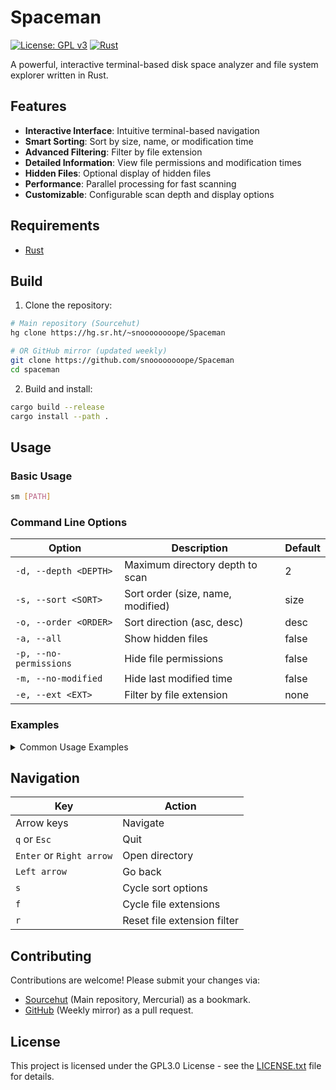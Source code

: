 # Spaceman

[![License: GPL v3](https://img.shields.io/badge/License-GPLv3-blue.svg)](https://www.gnu.org/licenses/gpl-3.0)
[![Rust](https://img.shields.io/badge/Rust-1.70+-blue.svg)](https://www.rust-lang.org)

A powerful, interactive terminal-based disk space analyzer and file system explorer written in Rust.

## Features

- **Interactive Interface**: Intuitive terminal-based navigation
- **Smart Sorting**: Sort by size, name, or modification time
- **Advanced Filtering**: Filter by file extension
- **Detailed Information**: View file permissions and modification times
- **Hidden Files**: Optional display of hidden files
- **Performance**: Parallel processing for fast scanning
- **Customizable**: Configurable scan depth and display options

## Requirements

- [Rust](https://www.rust-lang.org/tools/install)

## Build

1. Clone the repository:
```bash
# Main repository (Sourcehut)
hg clone https://hg.sr.ht/~snoooooooope/Spaceman

# OR GitHub mirror (updated weekly)
git clone https://github.com/snoooooooope/Spaceman
cd spaceman
```

2. Build and install:
```bash
cargo build --release
cargo install --path .
```

## Usage

### Basic Usage
```bash
sm [PATH]
```

### Command Line Options

| Option | Description | Default |
|--------|-------------|---------|
| `-d, --depth <DEPTH>` | Maximum directory depth to scan | 2 |
| `-s, --sort <SORT>` | Sort order (size, name, modified) | size |
| `-o, --order <ORDER>` | Sort direction (asc, desc) | desc |
| `-a, --all` | Show hidden files | false |
| `-p, --no-permissions` | Hide file permissions | false |
| `-m, --no-modified` | Hide last modified time | false |
| `-e, --ext <EXT>` | Filter by file extension | none |

### Examples

<details>
<summary>Common Usage Examples</summary>

```bash
# Scan current directory
sm

# Scan specific directory with custom depth
sm /path/to/dir -d 5

# Show all files including hidden ones, sorted by name
sm -a -s name

# Filter for specific file types
sm -e rs

# Hide permissions and modification times
sm -p -m

# Sort by modification time in ascending order
sm -s modified -o asc

# Combine multiple options
sm /path/to/dir -d 3 -s name -o asc -a -e py
```
</details>

## Navigation

| Key | Action |
|-----|--------|
| Arrow keys | Navigate |
| `q` or `Esc` | Quit |
| `Enter` or `Right arrow` | Open directory |
| `Left arrow` | Go back |
| `s` | Cycle sort options |
| `f` | Cycle file extensions |
| `r` | Reset file extension filter |

## Contributing

Contributions are welcome! Please submit your changes via:
- [Sourcehut](https://hg.sr.ht/~snoooooooope/Spaceman) (Main repository, Mercurial) as a bookmark.
- [GitHub](https://github.com/snoooooooope/Spaceman) (Weekly mirror) as a pull request.

## License

This project is licensed under the GPL3.0 License - see the [LICENSE.txt](LICENSE.txt) file for details.
